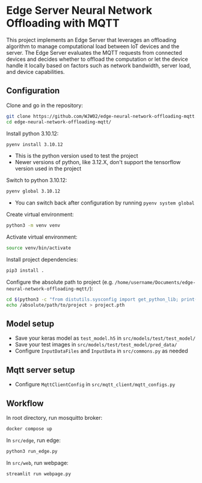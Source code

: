 # Edge Server Neural Network Offloading with MQTT
This project implements an Edge Server that leverages an offloading algorithm to manage computational load between IoT devices and the server. The Edge Server evaluates the MQTT requests from connected devices and decides whether to offload the computation or let the device handle it locally based on factors such as network bandwidth, server load, and device capabilities.

## Configuration
Clone and go in the repository:

```sh
git clone https://github.com/WJW02/edge-neural-network-offloading-mqtt.git
cd edge-neural-network-offloading-mqtt/
```

Install python 3.10.12:

```sh
pyenv install 3.10.12
```

- This is the python version used to test the project
- Newer versions of python, like 3.12.X, don't support the tensorflow version used in the project

Switch to python 3.10.12:

```sh
pyenv global 3.10.12
```

- You can switch back after configuration by running `pyenv system global`

Create virtual environment:

```sh
python3 -m venv venv
```

Activate virtual environment:

```sh
source venv/bin/activate
```

Install project dependencies:

```sh
pip3 install .
```

Configure the absolute path to project (e.g. `/home/username/Documents/edge-neural-network-offloading-mqtt/`):

```sh
cd $(python3 -c "from distutils.sysconfig import get_python_lib; print(get_python_lib())")
echo /absolute/path/to/project > project.pth
```
## Model setup
- Save your keras model as `test_model.h5` in `src/models/test/test_model/`
- Save your test images in `src/models/test/test_model/pred_data/`
- Configure `InputDataFiles` and `InputData` in `src/commons.py` as needed

## Mqtt server setup
- Configure `MqttClientConfig` in  `src/mqtt_client/mqtt_configs.py`

## Workflow
In root directory, run mosquitto broker:

```sh
docker compose up
```

In `src/edge`, run edge:

```sh
python3 run_edge.py
```

In `src/web`, run webpage:

```sh
streamlit run webpage.py
```
